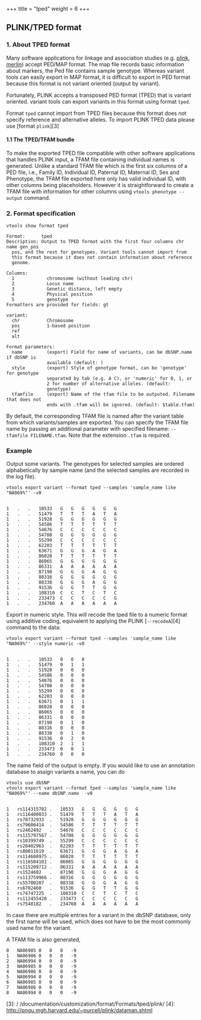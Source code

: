 +++
title = "tped"
weight = 6
+++

## PLINK/TPED format 



### 1. About TPED format

Many software applications for linkage and association studies (e.g. [plink][1], [merlin][2]) accept PED/MAP format. The map file records basic information about markers, the Ped file contains sample genotype. Whereas variant tools can easily export in MAP format, it is difficult to export in PED format because this format is not variant oriented (output by variant). 

Fortunately, PLINK accepts a transposed PED format (TPED) that is variant oriented. variant tools can export variants in this format using format `tped`. 



Format `tped` cannot import from TPED files because this format does not specify reference and alternative alleles. To import PLINK TPED data please use [format `plink`][3] 



#### 1.1 The TPED/TFAM bundle

To make the exported TPED file compatible with other software applications that handles PLINK input, a TFAM file containing individual names is generated. Unlike a standard TFAM file which is the first six columns of a PED file, i.e., Family ID, Individual ID, Paternal ID, Maternal ID, Sex and Phenotype, the TFAM file exported here only has valid individual ID, with other columns being placeholders. However it is straightforward to create a TFAM file with information for other columns using `vtools phenotype --output` command. 



### 2. Format specification

    vtools show format tped
    
    Format:      tped
    Description: Output to TPED format with the first four columns chr name gen_pos
      pos, and the rest for genotypes. Variant tools cannot import from
      this format because it does not contain information about reference
      genome.
    
    Columns:
      1            chromosome (without leading chr)
      2            Locus name
      3            Genetic distance, left empty
      4            Physical position
      5            genotype
    Formatters are provided for fields: gt
    
    variant:
      chr          Chromosome
      pos          1-based position
      ref          
      alt          
    
    Format parameters:
      name         (export) Field for name of variants, can be dbSNP.name if dbSNP is
                   available (default: )
      style        (export) Style of genotype format, can be 'genotype' for genotype
                   separated by tab (e.g. A C), or 'numeric' for 0, 1, or
                   2 for number of alternative alleles. (default:
                   genotype)
      tfamfile     (export) Name of the tfam file to be outputed. Filename that does not
                   ends with .tfam will be ignored. (default: $table.tfam)
    

By default, the corresponding TFAM file is named after the variant table from which variants/samples are exported. You can specify the TFAM file name by passing an additional parameter with specified filename: `--tfamfile FILENAME.tfam`. Note that the extension `.tfam` is required. 



### Example

Output some variants. The genotypes for selected samples are ordered alphabetically by sample name (and the selected samples are recorded in the log file). 



    vtools export variant --format tped --samples 'sample_name like "NA069%"' -v0
    

    1	.	.	10533	G	G	G	G	G	G
    1	.	.	51479	T	T	T	A	T	A
    1	.	.	51928	G	G	G	G	G	G
    1	.	.	54586	T	T	T	T	T	T
    1	.	.	54676	C	C	C	C	C	C
    1	.	.	54708	G	G	G	G	G	G
    1	.	.	55299	C	C	C	C	C	C
    1	.	.	62203	T	T	T	T	T	T
    1	.	.	63671	G	G	G	A	G	A
    1	.	.	86028	T	T	T	T	T	T
    1	.	.	86065	G	G	G	G	G	G
    1	.	.	86331	A	A	A	A	A	A
    1	.	.	87190	G	G	G	A	G	G
    1	.	.	88316	G	G	G	G	G	G
    1	.	.	88338	G	G	G	A	G	G
    1	.	.	91536	G	G	T	T	G	G
    1	.	.	108310	C	C	T	C	T	C
    1	.	.	233473	C	C	C	C	C	G
    1	.	.	234760	A	A	A	A	A	A
    

Export in numeric style. This will recode the tped file to a numeric format using additive coding, equivalent to applying the PLINK [`--recodeA`][4] command to the data: 



    vtools export variant --format tped --samples 'sample_name like "NA069%"' --style numeric -v0
    

    1	.	.	10533	0	0	0
    1	.	.	51479	0	1	1
    1	.	.	51928	0	0	0
    1	.	.	54586	0	0	0
    1	.	.	54676	0	0	0
    1	.	.	54708	0	0	0
    1	.	.	55299	0	0	0
    1	.	.	62203	0	0	0
    1	.	.	63671	0	1	1
    1	.	.	86028	0	0	0
    1	.	.	86065	0	0	0
    1	.	.	86331	0	0	0
    1	.	.	87190	0	1	0
    1	.	.	88316	0	0	0
    1	.	.	88338	0	1	0
    1	.	.	91536	0	2	0
    1	.	.	108310	2	1	1
    1	.	.	233473	0	0	1
    1	.	.	234760	0	0	0
    

The name field of the output is empty. If you would like to use an annotation database to assign variants a name, you can do 



    vtools use dbSNP
    vtools export variant --format tped --samples 'sample_name like "NA069%"' --name dbSNP.name  -v0
    

    1	rs114315702	.	10533	G	G	G	G	G	G
    1	rs116400033	.	51479	T	T	T	A	T	A
    1	rs78732933	.	51928	G	G	G	G	G	G
    1	rs79600414	.	54586	T	T	T	T	T	T
    1	rs2462492	.	54676	C	C	C	C	C	C
    1	rs115797567	.	54708	G	G	G	G	G	G
    1	rs10399749	.	55299	C	C	C	C	C	C
    1	rs28402963	.	62203	T	T	T	T	T	T
    1	rs80011619	.	63671	G	G	G	A	G	A
    1	rs114608975	.	86028	T	T	T	T	T	T
    1	rs116504101	.	86065	G	G	G	G	G	G
    1	rs115209712	.	86331	A	A	A	A	A	A
    1	rs1524602	.	87190	G	G	G	A	G	G
    1	rs113759966	.	88316	G	G	G	G	G	G
    1	rs55700207	.	88338	G	G	G	A	G	G
    1	rs6702460	.	91536	G	G	T	T	G	G
    1	rs74747225	.	108310	C	C	T	C	T	C
    1	rs112455420	.	233473	C	C	C	C	C	G
    1	rs7548182	.	234760	A	A	A	A	A	A
    



In case there are multiple entries for a variant in the dbSNP database, only the first name will be used, which does not have to be the most commonly used name for the variant. 

A TFAM file is also generated, 



    0	NA06985	0	0	0	-9
    1	NA06986	0	0	0	-9
    2	NA06994	0	0	0	-9
    3	NA06985	0	0	0	-9
    4	NA06986	0	0	0	-9
    5	NA06994	0	0	0	-9
    6	NA06985	0	0	0	-9
    7	NA06986	0	0	0	-9
    8	NA06994	0	0	0	-9

 [1]: http://pngu.mgh.harvard.edu/~purcell/plink/
 [2]: http://www.sph.umich.edu/csg/abecasis/Merlin/
 [3]: /  /documentation/customization/format/Formats/tped/plink/
 [4]: http://pngu.mgh.harvard.edu/~purcell/plink/dataman.shtml
